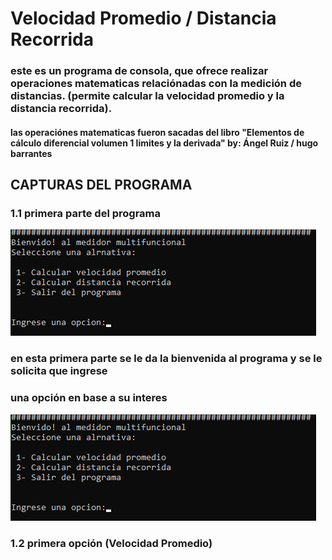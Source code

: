 # Velocidad Promedio / Distancia Recorrida

### este es un programa de consola, que ofrece realizar operaciones matematicas relaciónadas con la medición de distancias. (permite calcular la velocidad promedio y la distancia recorrida).

#### las operaciónes matematicas fueron sacadas del libro "Elementos de cálculo diferencial volumen 1 limites y la derivada" by: Ángel Ruiz / hugo barrantes

## CAPTURAS DEL PROGRAMA

### 1.1 primera parte del programa 

![primerbucle](capturas/primerbucle.png)

### en esta primera parte se le da la bienvenida al programa y se le solicita que ingrese
### una opción en base a su interes

![primerbucle](capturas/primerbucle.png)

### 1.2 primera opción (Velocidad Promedio)




